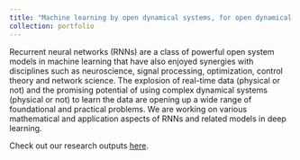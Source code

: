 ```yaml
---
title: "Machine learning by open dynamical systems, for open dynamical systems"
collection: portfolio
---
```


Recurrent neural networks (RNNs) are a class of powerful open system models in machine learning that have also enjoyed synergies with disciplines such as neuroscience, signal processing, optimization, control theory and network science. The explosion of real-time data (physical or not) and the promising potential of using complex dynamical systems (physical or not) to learn the data are opening up a wide range of foundational and practical problems. We are working on various mathematical and application aspects of RNNs and related models in deep learning. 

Check out our research outputs [here]().
